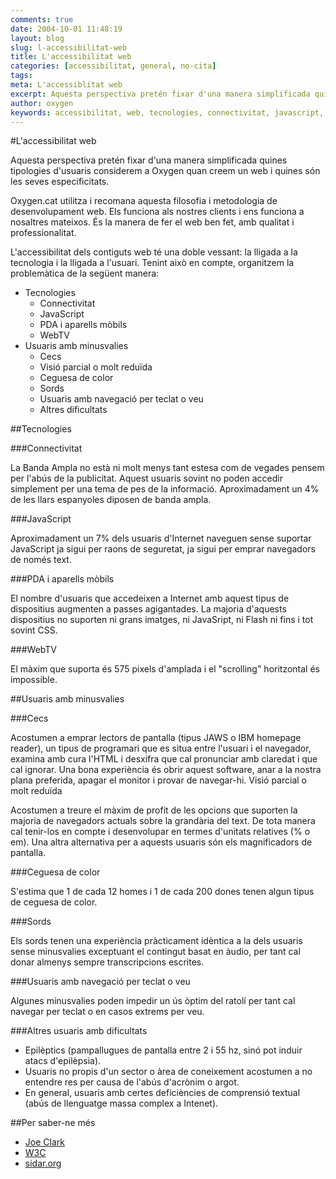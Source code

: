 ```yaml
---
comments: true
date: 2004-10-01 11:48:19
layout: blog
slug: l-accessibilitat-web
title: L'accessibilitat web
categories: [accessibilitat, general, no-cita]
tags:
meta: L'accessiblitat web
excerpt: Aquesta perspectiva pretén fixar d'una manera simplificada quines tipologies d'usuaris considerem a Oxygen quan creem un web i quines són les seves especificitats.
author: oxygen
keywords: accessibilitat, web, tecnologies, connectivitat, javascript, PDA, mòbils, WebTV, usuaris, minusvalies, cecs, cegeuesa, color, sords, veu, teclat
---
```


#L'accessibilitat web

Aquesta perspectiva pretén fixar d'una manera simplificada quines tipologies d'usuaris considerem a Oxygen quan creem un web i quines són les seves especificitats.

Oxygen.cat utilitza i recomana aquesta filosofia i metodologia de desenvolupament web. Els funciona als nostres clients i ens funciona a nosaltres mateixos. És la manera de fer el web ben fet, amb qualitat i professionalitat.

L'accessibilitat dels contiguts web té una doble vessant: la lligada a la tecnologia i la lligada a l'usuari. Tenint això en compte, organitzem la problemàtica de la següent manera:

- Tecnologies
    - Connectivitat
    - JavaScript
    - PDA i aparells mòbils
    - WebTV
- Usuaris amb minusvalies
    - Cecs
    - Visió parcial o molt reduïda
    - Ceguesa de color
    - Sords
    - Usuaris amb navegació per teclat o veu
    - Altres dificultats

##Tecnologies

###Connectivitat

La Banda Ampla no està ni molt menys tant estesa com de vegades pensem per l'abús de la publicitat. Aquest usuaris sovint no poden accedir simplement per una tema de pes de la informació. Aproximadament un 4% de les llars espanyoles diposen de banda ampla.

###JavaScript

Aproximadament un 7% dels usuaris d'Internet naveguen sense suportar JavaScript ja sigui per raons de seguretat, ja sigui per emprar navegadors de només text.

###PDA i aparells mòbils

El nombre d'usuaris que accedeixen a Internet amb aquest tipus de dispositius augmenten a passes agigantades. La majoria d'aquests dispositius no suporten ni grans imatges, ni JavaSript, ni Flash ni fins i tot sovint CSS.

###WebTV

El màxim que suporta és 575 pixels d'amplada i el "scrolling" horitzontal és impossible.

##Usuaris amb minusvalies

###Cecs

Acostumen a emprar lectors de pantalla (tipus JAWS o IBM homepage reader), un tipus de programari que es situa entre l'usuari i el navegador, examina amb cura l'HTML i desxifra que cal pronunciar amb claredat i que cal ignorar. Una bona experiència és obrir aquest software, anar a la nostra plana preferida, apagar el monitor i provar de navegar-hi.
Visió parcial o molt reduïda

Acostumen a treure el màxim de profit de les opcions que suporten la majoria de navegadors actuals sobre la grandària del text. De tota manera cal tenir-los en compte i desenvolupar en termes d'unitats relatives (% o em). Una altra alternativa per a aquests usuaris són els magnificadors de pantalla.

###Ceguesa de color

S'estima que 1 de cada 12 homes i 1 de cada 200 dones tenen algun tipus de ceguesa de color.

###Sords

Els sords tenen una experiència pràcticament idèntica a la dels usuaris sense minusvalies exceptuant el contingut basat en àudio, per tant cal donar almenys sempre transcripcions escrites.

###Usuaris amb navegació per teclat o veu

Algunes minusvalies poden impedir un ús òptim del ratolí per tant cal navegar per teclat o en casos extrems per veu.

###Altres usuaris amb dificultats

- Epilèptics (pampallugues de pantalla entre 2 i 55 hz, sinó pot induir atacs d'epilèpsia).
- Usuaris no propis d'un sector o àrea de coneixement acostumen a no entendre res per causa de l'abús d'acrònim o argot.
- En general, usuaris amb certes deficiències de comprensió textual (abús de llenguatge massa complex a Intenet).

##Per saber-ne més

- [Joe Clark](http://joeclark.org/book/sashay/serialization/ "Building accessible websites")
- [W3C](http://www.w3.org/TR/WAI-WEBCONTENT/full-checklist.html "Checklist of Checkpoints for Web Content Accessibility Guidelines 1.0")
- [sidar.org](http://www.sidar.org/#goto_a11yhoy "SIDAR: Accesibilidad y adaptabilidad en la Red. Principal")

